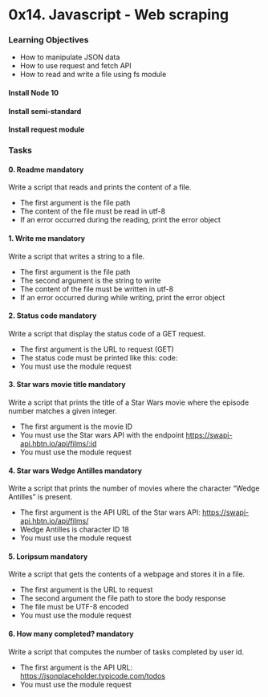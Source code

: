 # 0x14. Javascript - Web scraping

### Learning Objectives

- How to manipulate JSON data
- How to use request and fetch API
- How to read and write a file using fs module


#### Install Node 10
#### Install semi-standard
#### Install request module


### Tasks

#### 0. Readme mandatory
Write a script that reads and prints the content of a file.

- The first argument is the file path
- The content of the file must be read in utf-8
- If an error occurred during the reading, print the error object

#### 1. Write me mandatory
Write a script that writes a string to a file.

- The first argument is the file path
- The second argument is the string to write
- The content of the file must be written in utf-8
- If an error occurred during while writing, print the error object

#### 2. Status code mandatory
Write a script that display the status code of a GET request.

- The first argument is the URL to request (GET)
- The status code must be printed like this: code: <status code>
- You must use the module request

#### 3. Star wars movie title mandatory
Write a script that prints the title of a Star Wars movie where the episode number matches a given integer.

- The first argument is the movie ID
- You must use the Star wars API with the endpoint https://swapi-api.hbtn.io/api/films/:id
- You must use the module request

#### 4. Star wars Wedge Antilles mandatory
Write a script that prints the number of movies where the character “Wedge Antilles” is present.

- The first argument is the API URL of the Star wars API: https://swapi-api.hbtn.io/api/films/
- Wedge Antilles is character ID 18
- You must use the module request

#### 5. Loripsum mandatory
Write a script that gets the contents of a webpage and stores it in a file.

- The first argument is the URL to request
- The second argument the file path to store the body response
- The file must be UTF-8 encoded
- You must use the module request

#### 6. How many completed? mandatory
Write a script that computes the number of tasks completed by user id.

- The first argument is the API URL: https://jsonplaceholder.typicode.com/todos
- You must use the module request
